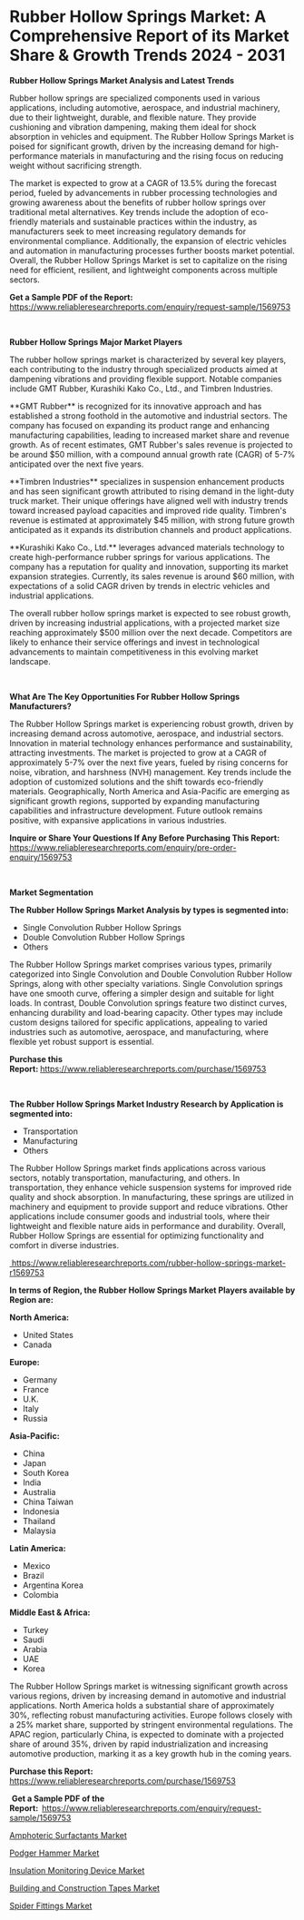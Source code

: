 <p><h1>Rubber Hollow Springs Market: A Comprehensive Report of its Market Share & Growth Trends 2024 - 2031</h1></p><p><strong>Rubber Hollow Springs Market Analysis and Latest Trends</strong></p>
<p><p>Rubber hollow springs are specialized components used in various applications, including automotive, aerospace, and industrial machinery, due to their lightweight, durable, and flexible nature. They provide cushioning and vibration dampening, making them ideal for shock absorption in vehicles and equipment. The Rubber Hollow Springs Market is poised for significant growth, driven by the increasing demand for high-performance materials in manufacturing and the rising focus on reducing weight without sacrificing strength.</p><p>The market is expected to grow at a CAGR of 13.5% during the forecast period, fueled by advancements in rubber processing technologies and growing awareness about the benefits of rubber hollow springs over traditional metal alternatives. Key trends include the adoption of eco-friendly materials and sustainable practices within the industry, as manufacturers seek to meet increasing regulatory demands for environmental compliance. Additionally, the expansion of electric vehicles and automation in manufacturing processes further boosts market potential. Overall, the Rubber Hollow Springs Market is set to capitalize on the rising need for efficient, resilient, and lightweight components across multiple sectors.</p></p>
<p><strong>Get a Sample PDF of the Report:&nbsp;</strong> <a href="https://www.reliableresearchreports.com/enquiry/request-sample/1569753?utm_campaign=116&utm_medium=2&utm_source=Github&utm_content=ia&utm_term=14102024&utm_id=rubber-hollow-springs">https://www.reliableresearchreports.com/enquiry/request-sample/1569753</a></p>
<p>&nbsp;</p>
<p><strong>Rubber Hollow Springs Major Market Players</strong></p>
<p><p>The rubber hollow springs market is characterized by several key players, each contributing to the industry through specialized products aimed at dampening vibrations and providing flexible support. Notable companies include GMT Rubber, Kurashiki Kako Co., Ltd., and Timbren Industries.</p><p>**GMT Rubber** is recognized for its innovative approach and has established a strong foothold in the automotive and industrial sectors. The company has focused on expanding its product range and enhancing manufacturing capabilities, leading to increased market share and revenue growth. As of recent estimates, GMT Rubber's sales revenue is projected to be around $50 million, with a compound annual growth rate (CAGR) of 5-7% anticipated over the next five years.</p><p>**Timbren Industries** specializes in suspension enhancement products and has seen significant growth attributed to rising demand in the light-duty truck market. Their unique offerings have aligned well with industry trends toward increased payload capacities and improved ride quality. Timbren's revenue is estimated at approximately $45 million, with strong future growth anticipated as it expands its distribution channels and product applications.</p><p>**Kurashiki Kako Co., Ltd.** leverages advanced materials technology to create high-performance rubber springs for various applications. The company has a reputation for quality and innovation, supporting its market expansion strategies. Currently, its sales revenue is around $60 million, with expectations of a solid CAGR driven by trends in electric vehicles and industrial applications.</p><p>The overall rubber hollow springs market is expected to see robust growth, driven by increasing industrial applications, with a projected market size reaching approximately $500 million over the next decade. Competitors are likely to enhance their service offerings and invest in technological advancements to maintain competitiveness in this evolving market landscape.</p></p>
<p>&nbsp;</p>
<p><strong>What Are The Key Opportunities For Rubber Hollow Springs Manufacturers?</strong></p>
<p><p>The Rubber Hollow Springs market is experiencing robust growth, driven by increasing demand across automotive, aerospace, and industrial sectors. Innovation in material technology enhances performance and sustainability, attracting investments. The market is projected to grow at a CAGR of approximately 5-7% over the next five years, fueled by rising concerns for noise, vibration, and harshness (NVH) management. Key trends include the adoption of customized solutions and the shift towards eco-friendly materials. Geographically, North America and Asia-Pacific are emerging as significant growth regions, supported by expanding manufacturing capabilities and infrastructure development. Future outlook remains positive, with expansive applications in various industries.</p></p>
<p><strong>Inquire or Share Your Questions If Any Before Purchasing This Report:</strong> <a href="https://www.reliableresearchreports.com/enquiry/pre-order-enquiry/1569753?utm_campaign=116&utm_medium=2&utm_source=Github&utm_content=ia&utm_term=14102024&utm_id=rubber-hollow-springs">https://www.reliableresearchreports.com/enquiry/pre-order-enquiry/1569753</a></p>
<p>&nbsp;</p>
<p><strong>Market Segmentation</strong></p>
<p><strong>The Rubber Hollow Springs Market Analysis by types is segmented into:</strong></p>
<p><ul><li>Single Convolution Rubber Hollow Springs</li><li>Double Convolution Rubber Hollow Springs</li><li>Others</li></ul></p>
<p><p>The Rubber Hollow Springs market comprises various types, primarily categorized into Single Convolution and Double Convolution Rubber Hollow Springs, along with other specialty variations. Single Convolution springs have one smooth curve, offering a simpler design and suitable for light loads. In contrast, Double Convolution springs feature two distinct curves, enhancing durability and load-bearing capacity. Other types may include custom designs tailored for specific applications, appealing to varied industries such as automotive, aerospace, and manufacturing, where flexible yet robust support is essential.</p></p>
<p><strong>Purchase this Report:&nbsp;</strong><a href="https://www.reliableresearchreports.com/purchase/1569753?utm_campaign=116&utm_medium=2&utm_source=Github&utm_content=ia&utm_term=14102024&utm_id=rubber-hollow-springs">https://www.reliableresearchreports.com/purchase/1569753</a></p>
<p>&nbsp;</p>
<p><strong>The Rubber Hollow Springs Market Industry Research by Application is segmented into:</strong></p>
<p><ul><li>Transportation</li><li>Manufacturing</li><li>Others</li></ul></p>
<p><p>The Rubber Hollow Springs market finds applications across various sectors, notably transportation, manufacturing, and others. In transportation, they enhance vehicle suspension systems for improved ride quality and shock absorption. In manufacturing, these springs are utilized in machinery and equipment to provide support and reduce vibrations. Other applications include consumer goods and industrial tools, where their lightweight and flexible nature aids in performance and durability. Overall, Rubber Hollow Springs are essential for optimizing functionality and comfort in diverse industries.</p></p>
<p><a href="https://www.reliableresearchreports.com/rubber-hollow-springs-market-r1569753?utm_campaign=116&utm_medium=2&utm_source=Github&utm_content=ia&utm_term=14102024&utm_id=rubber-hollow-springs">&nbsp;https://www.reliableresearchreports.com/rubber-hollow-springs-market-r1569753</a></p>
<p><strong>In terms of Region, the Rubber Hollow Springs Market Players available by Region are:</strong></p>
<p>
    <p> <strong> North America: </strong>
        <ul>
            <li>United States</li>
            <li>Canada</li>
        </ul>
        </p> 
    <p> <strong> Europe: </strong>
        <ul>
            <li>Germany</li>
            <li>France</li>
            <li>U.K.</li>
            <li>Italy</li>
            <li>Russia</li>
        </ul>
        </p> 
    <p> <strong> Asia-Pacific: </strong>
        <ul>
            <li>China</li>
            <li>Japan</li>
            <li>South Korea</li>
            <li>India</li>
            <li>Australia</li>
            <li>China Taiwan</li>
            <li>Indonesia</li>
            <li>Thailand</li>
            <li>Malaysia</li>
        </ul>
        </p> 
    <p> <strong> Latin America: </strong>
        <ul>
            <li>Mexico</li>
            <li>Brazil</li>
            <li>Argentina Korea</li>
            <li>Colombia</li>
        </ul>
        </p> 
    <p> <strong> Middle East & Africa: </strong>
        <ul>
            <li>Turkey</li>
            <li>Saudi</li>
            <li>Arabia</li>
            <li>UAE</li>
            <li>Korea</li>
        </ul>
    </p>
    </p>
<p><p>The Rubber Hollow Springs market is witnessing significant growth across various regions, driven by increasing demand in automotive and industrial applications. North America holds a substantial share of approximately 30%, reflecting robust manufacturing activities. Europe follows closely with a 25% market share, supported by stringent environmental regulations. The APAC region, particularly China, is expected to dominate with a projected share of around 35%, driven by rapid industrialization and increasing automotive production, marking it as a key growth hub in the coming years.</p></p>
<p><strong>Purchase this Report: </strong><a href="https://www.reliableresearchreports.com/purchase/1569753?utm_campaign=116&utm_medium=2&utm_source=Github&utm_content=ia&utm_term=14102024&utm_id=rubber-hollow-springs">https://www.reliableresearchreports.com/purchase/1569753</a></p>
<p>&nbsp;<strong>Get a Sample PDF of the Report:&nbsp;&nbsp;</strong><a href="https://www.reliableresearchreports.com/enquiry/request-sample/1569753?utm_campaign=116&utm_medium=2&utm_source=Github&utm_content=ia&utm_term=14102024&utm_id=rubber-hollow-springs">https://www.reliableresearchreports.com/enquiry/request-sample/1569753</a></p>
<p><strong></strong></p>
<p><p><a href="https://www.linkedin.com/pulse/global-amphoteric-surfactants-market-trends-insights-growth-ynahc?trk=public_post_embed_feed-article-content&utm_campaign=116&utm_medium=2&utm_source=Github&utm_content=ia&utm_term=14102024&utm_id=rubber-hollow-springs">Amphoteric Surfactants Market</a></p><p><a href="https://github.com/BesaLoshi2000/Market-Research-Report-List-1/blob/main/podger-hammer-market.md?utm_campaign=116&utm_medium=2&utm_source=Github&utm_content=ia&utm_term=14102024&utm_id=rubber-hollow-springs">Podger Hammer Market</a></p><p><a href="https://www.linkedin.com/pulse/insulation-monitoring-device-market-pulse-45-expansion-blueprint-t80kc?trk=public_post_embed_feed-article-content&utm_campaign=116&utm_medium=2&utm_source=Github&utm_content=ia&utm_term=14102024&utm_id=rubber-hollow-springs">Insulation Monitoring Device Market</a></p><p><a href="https://www.linkedin.com/pulse/building-construction-tapes-market-evolution-global-trends-regional-ooboc?trk=public_post_embed_feed-article-content&utm_campaign=116&utm_medium=2&utm_source=Github&utm_content=ia&utm_term=14102024&utm_id=rubber-hollow-springs">Building and Construction Tapes Market</a></p><p><a href="https://github.com/AlbertGonzalez266/Market-Research-Report-List-1/blob/main/spider-fittings-market.md?utm_campaign=116&utm_medium=2&utm_source=Github&utm_content=ia&utm_term=14102024&utm_id=rubber-hollow-springs">Spider Fittings Market</a></p></p>